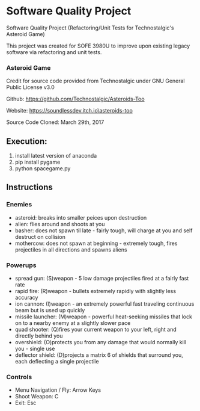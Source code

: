 # Software Quality Project 

Software Quality Project (Refactoring/Unit Tests for Technostalgic's Asteroid Game)

This project was created for SOFE 3980U to improve upon existing legacy software via refactoring and unit tests. 


### Asteroid Game
Credit for source code provided from Technostalgic under GNU General Public License v3.0

Github: https://github.com/Technostalgic/Asteroids-Too 

Website: https://soundlessdev.itch.io\asteroids-too

Source Code Cloned: March 29th, 2017


## Execution:
1. install latest version of anaconda
2. pip install pygame
3. python spacegame.py

## Instructions
### Enemies
* asteroid:	 breaks into smaller peices upon destruction
* alien:		 flies around and shoots at you
* basher:		 does not spawn til late - fairly tough, will charge at you and self destruct on collision
* mothercow: does not spawn at beginning - extremely tough, fires projectiles in all directions and spawns aliens

### Powerups
* spread gun: 		  (S)weapon - 5 low damage projectiles fired at a fairly fast rate
* rapid fire: 		  (R)weapon - bullets extremely rapidly with slightly less accuracy
* ion cannon: 		  (I)weapon - an extremely powerful fast traveling continuous beam but is used up quickly
* missile launcher: (M)weapon - powerful heat-seeking missiles that lock on to a nearby enemy at a slightly slower pace
* quad shooter: 		(Q)fires your current weapon to your left, right and directly behind you
* overshield: 		  (O)protects you from any damage that would normally kill you - single use
* deflector shield: (D)projects a matrix 6 of shields that surround you, each deflecting a single projectile 

### Controls
* Menu Navigation / Fly: Arrow Keys
* Shoot Weapon: C
* Exit: Esc
